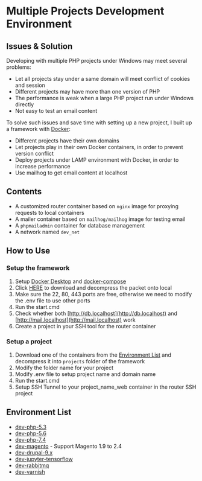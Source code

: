 # Multiple Projects Development Environment

## Issues & Solution

Developing with multiple PHP projects under Windows may meet several problems:
- Let all projects stay under a same domain will meet conflict of cookies and session
- Different projects may have more than one version of PHP
- The performance is weak when a large PHP project run under Windows directly
- Not easy to test an email content

To solve such issues and save time with setting up a new project, I built up a framework with [Docker](https://www.docker.com):
- Different projects have their own domains
- Let projects play in their own Docker containers, in order to prevent version conflict
- Deploy projects under LAMP environment with Docker, in order to increase performance
- Use mailhog to get email content at localhost


## Contents

- A customized router container based on `nginx` image for proxying requests to local containers
- A mailer container based on `mailhog/mailhog` image for testing email
- A `phpmailadmin` container for database management
- A network named `dev_net`


## How to Use

### Setup the framework

1. Setup [Docker Desktop](https://docs.docker.com/desktop/windows/install/) and [docker-compose](https://docs.docker.com/compose/install/)
2. Click [HERE](https://github.com/zengliwei/dev/archive/refs/heads/master.zip) to download and decompress the packet onto local
3. Make sure the 22, 80, 443 ports are free, otherwise we need to modify the .env file to use other ports
4. Run the start.cmd
5. Check whether both [http://db.localhost](http://db.localhost) and [http://mail.localhost](http://mail.localhost) work
6. Create a project in your SSH tool for the router container

### Setup a project

1. Download one of the containers from the [Environment List](#environment-List) and decompress it into `projects` folder of the framework
2. Modify the folder name for your project
3. Modify .env file to setup project name and domain name
4. Run the start.cmd
5. Setup SSH Tunnel to your project_name_web container in the router SSH project 


## Environment List

- [dev-php-5.3](https://github.com/zengliwei/dev-php-5.x/tree/5.3)
- [dev-php-5.6](https://github.com/zengliwei/dev-php-5.x/tree/5.6)
- [dev-php-7.4](https://github.com/zengliwei/dev-php-7.x/tree/7.4)
- [dev-magento](https://magento2cn.github.io/notes/appendices/dev-windows/magento.html) - Support Magento 1.9 to 2.4
- [dev-drupal-9.x](https://github.com/zengliwei/dev-drupal/tree/9.x)
- [dev-jupyter-tensorflow](https://github.com/zengliwei/dev-jupyter/tree/tensorflow)
- [dev-rabbitmq](https://github.com/zengliwei/dev-rabbitmq)
- [dev-varnish](https://github.com/zengliwei/dev-varnish)
